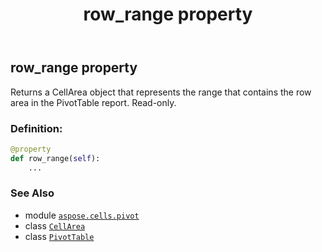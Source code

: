 ﻿---
title: row_range property
second_title: Aspose.Cells for Python via .NET API References
description: 
type: docs
weight: 900
url: /aspose.cells.pivot/pivottable/row_range/
is_root: false
---

## row_range property


Returns a CellArea object that represents the range
that contains the row area in the PivotTable report. Read-only.
### Definition:
```python
@property
def row_range(self):
    ...
```

### See Also
* module [`aspose.cells.pivot`](../../)
* class [`CellArea`](/cells/python-net/aspose.cells/cellarea)
* class [`PivotTable`](/cells/python-net/aspose.cells.pivot/pivottable)
